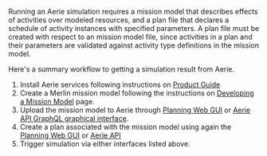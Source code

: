 

Running an Aerie simulation requires a mission model that describes effects of activities over modeled resources, and a plan file that declares a schedule of activity instances with specified parameters.
A plan file must be created with respect to an mission model file, since activities in a plan and their parameters are validated against activity type definitions in the mission model.

Here's a summary workflow to getting a simulation result from Aerie.
1. Install Aerie services following instructions on [Product Guide](https://github.com/NASA-AMMOS/aerie/wiki/Product-Guide)
2. Create a Merlin mission model following the instructions on [Developing a Mission Model](https://github.com/NASA-AMMOS/aerie/wiki/Developing-a-Mission-Model) page.
3. Upload the mission model to Aerie through [Planning Web GUI](https://github.com/NASA-AMMOS/aerie/wiki/Planning-UI) or [Aerie API GraphQL graphical interface](https://github.com/NASA-AMMOS/aerie/wiki/Aerie-GraphQL-API-Software-Interface-Specification#graphql-playground).
4. Create a plan associated with the mission model using again the [Planning Web GUI](https://github.com/NASA-AMMOS/aerie/wiki/Planning-UI) or [Aerie API](https://github.com/NASA-AMMOS/aerie/wiki/Aerie-GraphQL-API-Software-Interface-Specification#graphql-playground)
5. Trigger simulation via either interfaces listed above.